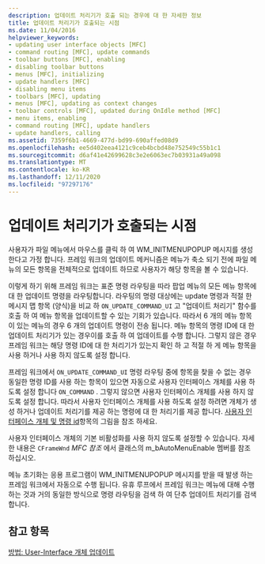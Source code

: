 ```yaml
---
description: 업데이트 처리기가 호출 되는 경우에 대 한 자세한 정보
title: 업데이트 처리기가 호출되는 시점
ms.date: 11/04/2016
helpviewer_keywords:
- updating user interface objects [MFC]
- command routing [MFC], update commands
- toolbar buttons [MFC], enabling
- disabling toolbar buttons
- menus [MFC], initializing
- update handlers [MFC]
- disabling menu items
- toolbars [MFC], updating
- menus [MFC], updating as context changes
- toolbar controls [MFC], updated during OnIdle method [MFC]
- menu items, enabling
- command routing [MFC], update handlers
- update handlers, calling
ms.assetid: 7359f6b1-4669-477d-bd99-690affed08d9
ms.openlocfilehash: ee5d402eea4121c9ceb4bcbd48e752549c55b1c1
ms.sourcegitcommit: d6af41e42699628c3e2e6063ec7b03931a49a098
ms.translationtype: MT
ms.contentlocale: ko-KR
ms.lasthandoff: 12/11/2020
ms.locfileid: "97297176"
---
```

# <a name="when-update-handlers-are-called"></a>업데이트 처리기가 호출되는 시점

사용자가 파일 메뉴에서 마우스를 클릭 하 여 WM_INITMENUPOPUP 메시지를 생성 한다고 가정 합니다. 프레임 워크의 업데이트 메커니즘은 메뉴가 축소 되기 전에 파일 메뉴의 모든 항목을 전체적으로 업데이트 하므로 사용자가 해당 항목을 볼 수 있습니다.

이렇게 하기 위해 프레임 워크는 표준 명령 라우팅을 따라 팝업 메뉴의 모든 메뉴 항목에 대 한 업데이트 명령을 라우팅합니다. 라우팅의 명령 대상에는 update 명령과 적절 한 메시지 맵 항목 (양식)을 비교 하 `ON_UPDATE_COMMAND_UI` 고 "업데이트 처리기" 함수를 호출 하 여 메뉴 항목을 업데이트할 수 있는 기회가 있습니다. 따라서 6 개의 메뉴 항목이 있는 메뉴의 경우 6 개의 업데이트 명령이 전송 됩니다. 메뉴 항목의 명령 ID에 대 한 업데이트 처리기가 있는 경우이를 호출 하 여 업데이트를 수행 합니다. 그렇지 않은 경우 프레임 워크는 해당 명령 ID에 대 한 처리기가 있는지 확인 하 고 적절 하 게 메뉴 항목을 사용 하거나 사용 하지 않도록 설정 합니다.

프레임 워크에서 `ON_UPDATE_COMMAND_UI` 명령 라우팅 중에 항목을 찾을 수 없는 경우 동일한 명령 ID를 사용 하는 항목이 있으면 자동으로 사용자 인터페이스 개체를 사용 하도록 설정 합니다 `ON_COMMAND` . 그렇지 않으면 사용자 인터페이스 개체를 사용 하지 않도록 설정 합니다. 따라서 사용자 인터페이스 개체를 사용 하도록 설정 하려면 개체가 생성 하거나 업데이트 처리기를 제공 하는 명령에 대 한 처리기를 제공 합니다. [사용자 인터페이스 개체 및 명령 id](../mfc/user-interface-objects-and-command-ids.md)항목의 그림을 참조 하세요.

사용자 인터페이스 개체의 기본 비활성화를 사용 하지 않도록 설정할 수 있습니다. 자세한 내용은 [](../mfc/reference/cframewnd-class.md#m_bautomenuenable) `CFrameWnd` *MFC 참조* 에서 클래스의 m_bAutoMenuEnable 멤버를 참조 하십시오.

메뉴 초기화는 응용 프로그램이 WM_INITMENUPOPUP 메시지를 받을 때 발생 하는 프레임 워크에서 자동으로 수행 됩니다. 유휴 루프에서 프레임 워크는 메뉴에 대해 수행 하는 것과 거의 동일한 방식으로 명령 라우팅을 검색 하 여 단추 업데이트 처리기를 검색 합니다.

## <a name="see-also"></a>참고 항목

[방법: User-Interface 개체 업데이트](../mfc/how-to-update-user-interface-objects.md)
